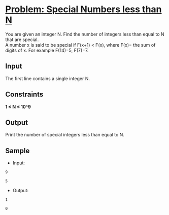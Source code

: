 # [Problem: Special Numbers less than N](https://my.newtonschool.co/playground/code/st4b862el44c)

You are given an integer N. Find the number of integers less than equal to N that are special. <br>
A number x is said to be special if F(x+1) < F(x), where F(x)= the sum of digits of x. For example F(14)=5, F(7)=7.

## Input

The first line contains a single integer N.

## Constraints

**1 ≤ N ≤ 10^9**

## Output

Print the number of special integers less than equal to N.

## Sample

- Input:
```
9

5
```

- Output:
```
1

0
```
